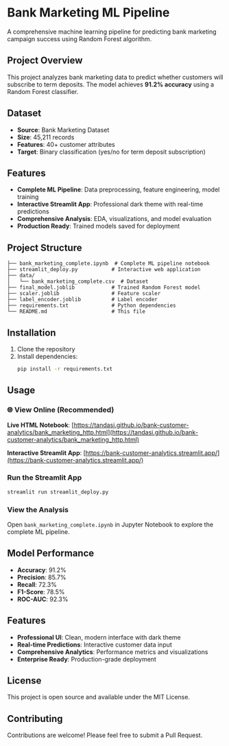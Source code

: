 # Bank Marketing ML Pipeline

A comprehensive machine learning pipeline for predicting bank marketing campaign success using Random Forest algorithm.

##  Project Overview

This project analyzes bank marketing data to predict whether customers will subscribe to term deposits. The model achieves **91.2% accuracy** using a Random Forest classifier.

##  Dataset

- **Source**: Bank Marketing Dataset
- **Size**: 45,211 records
- **Features**: 40+ customer attributes
- **Target**: Binary classification (yes/no for term deposit subscription)

##  Features

- **Complete ML Pipeline**: Data preprocessing, feature engineering, model training
- **Interactive Streamlit App**: Professional dark theme with real-time predictions
- **Comprehensive Analysis**: EDA, visualizations, and model evaluation
- **Production Ready**: Trained models saved for deployment

## Project Structure

```
├── bank_marketing_complete.ipynb  # Complete ML pipeline notebook
├── streamlit_deploy.py           # Interactive web application
├── data/
│   └── bank_marketing_complete.csv  # Dataset
├── final_model.joblib            # Trained Random Forest model
├── scaler.joblib                 # Feature scaler
├── label_encoder.joblib          # Label encoder
├── requirements.txt              # Python dependencies
└── README.md                     # This file
```

##  Installation

1. Clone the repository
2. Install dependencies:
   ```bash
   pip install -r requirements.txt
   ```

##  Usage

### 🌐 View Online (Recommended)
**Live HTML Notebook**: [https://tandasi.github.io/bank-customer-analytics/bank_marketing_http.html](https://tandasi.github.io/bank-customer-analytics/bank_marketing_http.html)

**Interactive Streamlit App**: [https://bank-customer-analytics.streamlit.app/](https://bank-customer-analytics.streamlit.app/)

### Run the Streamlit App
```bash
streamlit run streamlit_deploy.py
```

### View the Analysis
Open `bank_marketing_complete.ipynb` in Jupyter Notebook to explore the complete ML pipeline.

##  Model Performance

- **Accuracy**: 91.2%
- **Precision**: 85.7%
- **Recall**: 72.3%
- **F1-Score**: 78.5%
- **ROC-AUC**: 92.3%

##  Features

- **Professional UI**: Clean, modern interface with dark theme
- **Real-time Predictions**: Interactive customer data input
- **Comprehensive Analytics**: Performance metrics and visualizations
- **Enterprise Ready**: Production-grade deployment

##  License

This project is open source and available under the MIT License.

##  Contributing

Contributions are welcome! Please feel free to submit a Pull Request.